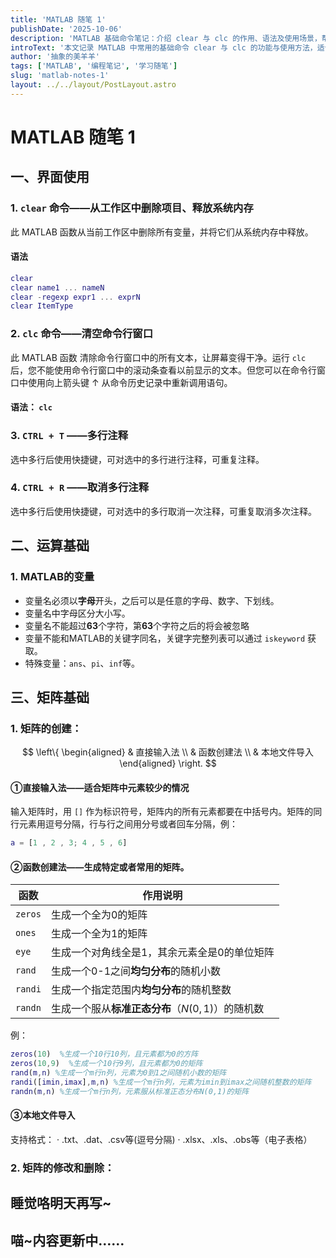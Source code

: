 ```yaml
---
title: 'MATLAB 随笔 1'
publishDate: '2025-10-06'
description: 'MATLAB 基础命令笔记：介绍 clear 与 clc 的作用、语法及使用场景，帮助初学者了解工作区与命令行的清理机制。'
introText: '本文记录 MATLAB 中常用的基础命令 clear 与 clc 的功能与使用方法，适合刚入门的同学作为日常学习随笔。'
author: '抽象的美羊羊'
tags: ['MATLAB', '编程笔记', '学习随笔'] 
slug: 'matlab-notes-1'
layout: ../../layout/PostLayout.astro
---
```







# MATLAB 随笔 1

## 一、界面使用

### 1. `clear` 命令——从工作区中删除项目、释放系统内存
此 MATLAB 函数从当前工作区中删除所有变量，并将它们从系统内存中释放。

#### 语法
```matlab
clear
clear name1 ... nameN
clear -regexp expr1 ... exprN
clear ItemType
```

### 2. `clc` 命令——清空命令行窗口

此 MATLAB 函数 清除命令行窗口中的所有文本，让屏幕变得干净。运行 `clc` 后，您不能使用命令行窗口中的滚动条查看以前显示的文本。但您可以在命令行窗口中使用向上箭头键 ↑ 从命令历史记录中重新调用语句。

#### 语法： `clc`

### 3. `CTRL + T` ——多行注释 
选中多行后使用快捷键，可对选中的多行进行注释，可重复注释。

### 4. `CTRL + R` ——取消多行注释 
选中多行后使用快捷键，可对选中的多行取消一次注释，可重复取消多次注释。

## 二、运算基础

### 1. MATLAB的变量
* 变量名必须以**字母**开头，之后可以是任意的字母、数字、下划线。
* 变量名中字母区分大小写。
* 变量名不能超过**63**个字符，第**63**个字符之后的将会被忽略
* 变量不能和MATLAB的关键字同名，关键字完整列表可以通过 `iskeyword` 获取。
* 特殊变量：`ans`、`pi`、`inf`等。

## 三、矩阵基础
    
### 1. 矩阵的创建：




$$
\left\{
\begin{aligned}
  & 直接输入法 \\
  & 函数创建法 \\
  & 本地文件导入
\end{aligned}
\right.
$$


#### ①直接输入法——适合矩阵中元素较少的情况 

输入矩阵时，用 `[]` 作为标识符号，矩阵内的所有元素都要在中括号内。矩阵的同行元素用逗号分隔，行与行之间用分号或者回车分隔，例：

```matlab
a = [1 , 2 , 3; 4 , 5 , 6]
```

#### ②函数创建法——生成特定或者常用的矩阵。

| 函数    | 作用说明                                   |
| ------- | ----------------------------------------- |
|`zeros`|生成一个全为0的矩阵|
|`ones`|生成一个全为1的矩阵|
|`eye`|生成一个对角线全是1，其余元素全是0的单位矩阵|
|`rand`|生成一个0-1之间**均匀分布**的随机小数|
|`randi`|生成一个指定范围内**均匀分布**的随机整数|
|`randn`|生成一个服从**标准正态分布**（$N(0,1)$）的随机数|

例：

```matlab
zeros(10)  %生成一个10行10列，且元素都为0的方阵
zeros(10,9)  %生成一个10行9列，且元素都为0的矩阵
rand(m,n) %生成一个m行n列，元素为0到1之间随机小数的矩阵
randi([imin,imax],m,n) %生成一个m行n列，元素为imin到imax之间随机整数的矩阵
randn(m,n) %生成一个m行n列，元素服从标准正态分布N(0,1)的矩阵
```

#### ③本地文件导入
支持格式：
· .txt、.dat、.csv等(逗号分隔)
· .xlsx、.xls、.obs等（电子表格）



### 2. 矩阵的修改和删除：

睡觉咯明天再写~
---



## 喵~内容更新中……

